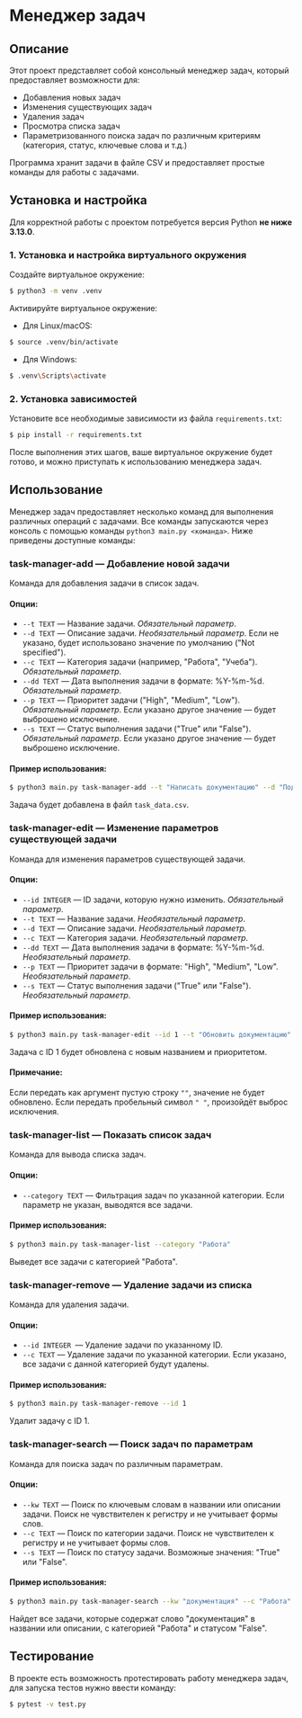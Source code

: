 # Менеджер задач

## Описание

Этот проект представляет собой консольный менеджер задач, который предоставляет возможности для:

- Добавления новых задач
- Изменения существующих задач
- Удаления задач
- Просмотра списка задач
- Параметризованного поиска задач по различным критериям (категория, статус, ключевые слова и т.д.)

Программа хранит задачи в файле CSV и предоставляет простые команды для работы с задачами.

## Установка и настройка

Для корректной работы с проектом потребуется версия Python **не ниже 3.13.0**.

### 1. Установка и настройка виртуального окружения

Создайте виртуальное окружение:

```bash
$ python3 -m venv .venv
```

Активируйте виртуальное окружение:

- Для Linux/macOS:

```bash
$ source .venv/bin/activate
```

- Для Windows:

```bash
$ .venv\Scripts\activate
```

### 2. Установка зависимостей

Установите все необходимые зависимости из файла `requirements.txt`:

```bash
$ pip install -r requirements.txt
```

После выполнения этих шагов, ваше виртуальное окружение будет готово, и можно приступать к использованию менеджера задач.

## Использование

Менеджер задач предоставляет несколько команд для выполнения различных операций с задачами. Все команды запускаются через консоль с помощью команды `python3 main.py <команда>`. Ниже приведены доступные команды:

### task-manager-add — Добавление новой задачи

Команда для добавления задачи в список задач.

#### Опции:

- `--t TEXT` — Название задачи. _Обязательный параметр_.
- `--d TEXT` — Описание задачи. _Необязательный параметр_. Если не указано, будет использовано значение по умолчанию ("Not specified").
- `--c TEXT` — Категория задачи (например, "Работа", "Учеба"). _Обязательный параметр_.
- `--dd TEXT` — Дата выполнения задачи в формате: %Y-%m-%d. _Обязательный параметр_.
- `--p TEXT` — Приоритет задачи ("High", "Medium", "Low"). _Обязательный параметр_. Если указано другое значение — будет выброшено исключение.
- `--s TEXT` — Статус выполнения задачи ("True" или "False"). _Обязательный параметр_. Если указано другое значение — будет выброшено исключение.

#### Пример использования:

```bash
$ python3 main.py task-manager-add --t "Написать документацию" --d "Подготовить документацию для нового функционала" --c "Работа" --dd "2024-12-01" --p "High" --s "False"
```

Задача будет добавлена в файл `task_data.csv`.

### task-manager-edit — Изменение параметров существующей задачи

Команда для изменения параметров существующей задачи.

#### Опции:

- `--id INTEGER` — ID задачи, которую нужно изменить. _Обязательный параметр_.
- `--t TEXT` — Название задачи. _Необязательный параметр_.
- `--d TEXT` — Описание задачи. _Необязательный параметр._
- `--c TEXT` — Категория задачи. _Необязательный параметр_.
- `--dd TEXT` — Дата выполнения задачи в формате: %Y-%m-%d. _Необязательный параметр_.
- `--p TEXT` — Приоритет задачи в формате: "High", "Medium", "Low". _Необязательный параметр_.
- `--s TEXT` — Статус выполнения задачи ("True" или "False"). _Необязательный параметр_.

#### Пример использования:

```bash
$ python3 main.py task-manager-edit --id 1 --t "Обновить документацию" --p "Medium"
```

Задача с ID 1 будет обновлена с новым названием и приоритетом.

#### Примечание:

Если передать как аргумент пустую строку `""`, значение не будет обновлено. Если передать пробельный символ `" "`, произойдёт выброс исключения.

### task-manager-list — Показать список задач

Команда для вывода списка задач.

#### Опции:

- `--category TEXT` — Фильтрация задач по указанной категории. Если параметр не указан, выводятся все задачи.

#### Пример использования:

```bash
$ python3 main.py task-manager-list --category "Работа"
```

Выведет все задачи с категорией "Работа".

### task-manager-remove — Удаление задачи из списка

Команда для удаления задачи.

#### Опции:

- `--id INTEGER `— Удаление задачи по указанному ID.
- `--c TEXT` — Удаление задачи по указанной категории. Если указано, все задачи с данной категорией будут удалены.

#### Пример использования:

```bash
$ python3 main.py task-manager-remove --id 1
```

Удалит задачу с ID 1.

### task-manager-search — Поиск задач по параметрам

Команда для поиска задач по различным параметрам.

#### Опции:

- `--kw TEXT` — Поиск по ключевым словам в названии или описании задачи. Поиск не чувствителен к регистру и не учитывает формы слов.
- `--c TEXT` — Поиск по категории задачи. Поиск не чувствителен к регистру и не учитывает формы слов.
- `--s TEXT` — Поиск по статусу задачи. Возможные значения: "True" или "False".

#### Пример использования:

```bash
$ python3 main.py task-manager-search --kw "документация" --c "Работа" --s "False"
```

Найдет все задачи, которые содержат слово "документация" в названии или описании, с категорией "Работа" и статусом "False".

## Тестирование

В проекте есть возможность протестировать работу менеджера задач, для запуска тестов нужно ввести команду:

```bash
$ pytest -v test.py
```
